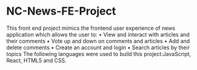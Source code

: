 # NC-News-FE-Project

This front end project mimics the frontend user experience of news application which allows the user to:
    • View and interact with articles and their comments
    • Vote up and down on comments and articles
    • Add and delete comments
    • Create an account and login
    • Search articles by their topics
The following languages were used to build this project:JavaScript, React, HTML5 and CSS.

